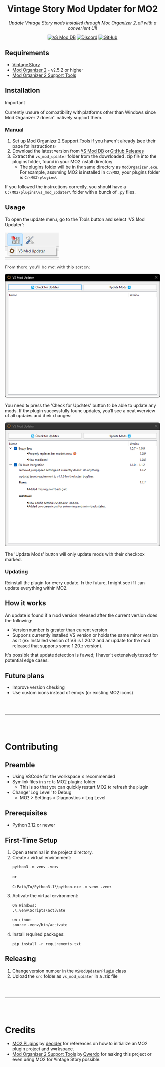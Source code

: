 <div align="center">

<h1>Vintage Story Mod Updater for MO2</h1>

<em>Update Vintage Story mods installed through Mod Organizer 2, all with a convenient UI!</em>

<a href="https://mods.vintagestory.at/modupdaterformodorganizer"><img src="https://img.shields.io/badge/%E2%9A%99%EF%B8%8F-VS%20Mod%20DB-%23a6947b?style=flat&labelColor=%237d6b56" alt="VS Mod DB"></a>
<a href="https://discord.gg/sWVexFEWNZ"><img src="https://img.shields.io/discord/532779726343897104?style=flat&logo=discord&label=Discord&color=%237289da" alt="Discord"></a>
<a href="https://github.com/mosharky"><img src="https://img.shields.io/badge/GitHub-gray?style=flat&logo=github" alt="GitHub"></a>

</div>



## Requirements
- [Vintage Story](https://www.vintagestory.at/)
- [Mod Organizer 2](https://github.com/ModOrganizer2/modorganizer/releases) - v2.5.2 or higher
- [Mod Organizer 2 Support Tools](https://mods.vintagestory.at/vsmosupportplugin)


## Installation

> [!IMPORTANT]
> Currently unsure of compatibility with platforms other than Windows since Mod Organizer 2 doesn't natively support them.

### Manual
1. Set up [Mod Organizer 2 Support Tools](https://mods.vintagestory.at/vsmosupportplugin) if you haven't already (see their page for instructions)
2. Download the latest version from [VS Mod DB](https://mods.vintagestory.at/modupdaterformodorganizer#tab-files) or [GitHub Releases](https://github.com/mosharky/MO2-VS-Mod-Updater/releases)
3. Extract the `vs_mod_updater` folder from the downloaded .zip file into the plugins folder, found in your MO2 install directory
    - The plugins folder will be in the same directory as `ModOrganizer.exe`. For example, assuming MO2 is installed in `C:\MO2`, your plugins folder is `C:\MO2\plugins\`

If you followed the instructions correctly, you should have a `C:\MO2\plugins\vs_mod_updater\` folder with a bunch of `.py` files.


## Usage
To open the update menu, go to the Tools button and select 'VS Mod Updater':

![](https://raw.githubusercontent.com/mosharky/MO2-VS-Mod-Updater/refs/heads/main/assets/plugin_dropdown.png)


From there, you'll be met with this screen:

![](https://raw.githubusercontent.com/mosharky/MO2-VS-Mod-Updater/refs/heads/main/assets/plugin_ui.png)


You need to press the 'Check for Updates' button to be able to update any mods. If the plugin successfully found updates, you'll see a neat overview of all updates and their changes:

![](https://raw.githubusercontent.com/mosharky/MO2-VS-Mod-Updater/refs/heads/main/assets/updates_found.png)

The 'Update Mods' button will only update mods with their checkbox marked.

### Updating
Reinstall the plugin for every update. In the future, I might see if I can update everything within MO2.


## How it works
An update is found if a mod version released after the current version does the following:
- Version number is greater than current version
- Supports currently installed VS version or holds the same minor version as it (ex: Installed version of VS is 1.20.12 and an update for the mod released that supports some 1.20.x version).

It's possible that update detection is flawed; I haven't extensively tested for potential edge cases.


## Future plans
- Improve version checking
- Use custom icons instead of emojis (or existing MO2 icons)


<br>
<br>

***

<br>
<br>


# Contributing

## Preamble
- Using VSCode for the workspace is recommended
- Symlink files in `src` to MO2 plugins folder
    - This is so that you can quickly restart MO2 to refresh the plugin
- Change 'Log Level' to Debug
    - MO2 > Settings > Diagnostics > Log Level

## Prerequisites
- Python 3.12 or newer

## First-Time Setup
1. Open a terminal in the project directory.
2. Create a virtual environment:
   ```
   python3 -m venv .venv
   
   or
   
   C:Path/To/Python3.12/python.exe -m venv .venv
   ```
3. Activate the virtual environment:
   ```
   On Windows:
   .\.venv\Scripts\activate

   On Linux:
   source .venv/bin/activate
   ```
4. Install required packages:
   ```
   pip install -r requirements.txt
   ```

## Releasing
1. Change version number in the `VSModUpdaterPlugin` class
2. Upload the `src` folder as `vs_mod_updater` in a .zip file


<br>
<br>

***

<br>
<br>


# Credits
- [MO2 Plugins](https://github.com/deorder/mo2-plugins) by [deorder](https://github.com/deorder) for references on how to initialize an MO2 plugin project and workspace.
- [Mod Organizer 2 Support Tools](https://mods.vintagestory.at/vsmosupportplugin) by [Qwerdo](https://mods.vintagestory.at/show/user/adf3da0e8b6165d9e974) for making this project or even using MO2 for Vintage Story possible.